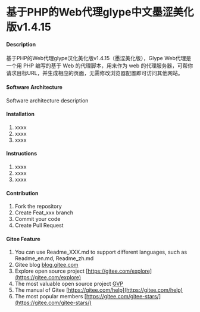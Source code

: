 # 基于PHP的Web代理glype中文墨涩美化版v1.4.15

#### Description
基于PHP的Web代理glype汉化美化版v1.4.15（墨涩美化版），Glype Web代理是一个用 PHP 编写的基于 Web 的代理脚本，用来作为 web 的代理服务器，可帮你请求目标URL，并生成相应的页面，无需修改浏览器配置即可访问其他网站。

#### Software Architecture
Software architecture description

#### Installation

1.  xxxx
2.  xxxx
3.  xxxx

#### Instructions

1.  xxxx
2.  xxxx
3.  xxxx

#### Contribution

1.  Fork the repository
2.  Create Feat_xxx branch
3.  Commit your code
4.  Create Pull Request


#### Gitee Feature

1.  You can use Readme\_XXX.md to support different languages, such as Readme\_en.md, Readme\_zh.md
2.  Gitee blog [blog.gitee.com](https://blog.gitee.com)
3.  Explore open source project [https://gitee.com/explore](https://gitee.com/explore)
4.  The most valuable open source project [GVP](https://gitee.com/gvp)
5.  The manual of Gitee [https://gitee.com/help](https://gitee.com/help)
6.  The most popular members  [https://gitee.com/gitee-stars/](https://gitee.com/gitee-stars/)
